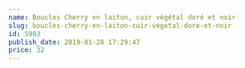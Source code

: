 ```yaml
---
name: Boucles Cherry en laiton, cuir végétal doré et noir
slug: boucles-cherry-en-laiton-cuir-vegetal-dore-et-noir
id: 5903
publish_date: 2019-01-28 17:29:47
price: 32
---
```

